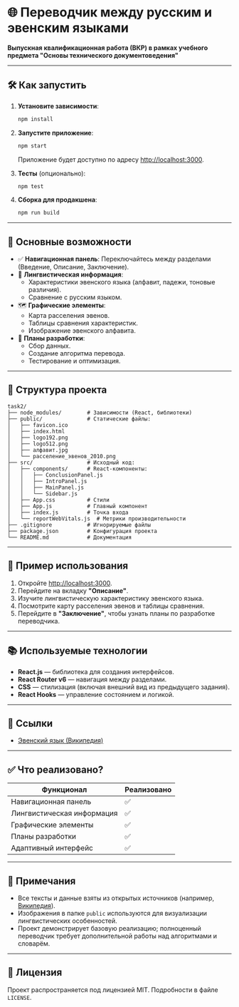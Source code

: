 # 🌐 Переводчик между русским и эвенским языками
**Выпускная квалификационная работа (ВКР) в рамках учебного предмета "Основы технического документоведения"**

---

## 🛠 Как запустить

1. **Установите зависимости**:
   ```bash
   npm install
   ```

2. **Запустите приложение**:
   ```bash
   npm start
   ```
   Приложение будет доступно по адресу [http://localhost:3000](http://localhost:3000).

3. **Тесты** (опционально):
   ```bash
   npm test
   ```

4. **Сборка для продакшена**:
   ```bash
   npm run build
   ```

---

## 📌 Основные возможности

- ✅ **Навигационная панель**: Переключайтесь между разделами (Введение, Описание, Заключение).
- 🧾 **Лингвистическая информация**:
    - Характеристики эвенского языка (алфавит, падежи, тоновые различия).
    - Сравнение с русским языком.
- 🗺️ **Графические элементы**:
    - Карта расселения эвенов.
    - Таблицы сравнения характеристик.
    - Изображение эвенского алфавита.
- 📝 **Планы разработки**:
    - Сбор данных.
    - Создание алгоритма перевода.
    - Тестирование и оптимизация.

---

## 📁 Структура проекта

```
task2/
├── node_modules/        # Зависимости (React, библиотеки)
├── public/              # Статические файлы:
│   ├── favicon.ico
│   ├── index.html
│   ├── logo192.png
│   ├── logo512.png
│   ├── алфавит.jpg
│   └── расселение_эвенов_2010.png
├── src/                 # Исходный код:
│   ├── components/      # React-компоненты:
│   │   ├── ConclusionPanel.js
│   │   ├── IntroPanel.js
│   │   ├── MainPanel.js
│   │   └── Sidebar.js
│   ├── App.css          # Стили
│   ├── App.js           # Главный компонент
│   ├── index.js         # Точка входа
│   └── reportWebVitals.js  # Метрики производительности
├── .gitignore           # Игнорируемые файлы
├── package.json         # Конфигурация проекта
└── README.md            # Документация
```

---

## 🧪 Пример использования

1. Откройте [http://localhost:3000](http://localhost:3000).
2. Перейдите на вкладку **"Описание"**.
3. Изучите лингвистическую характеристику эвенского языка.
4. Посмотрите карту расселения эвенов и таблицы сравнения.
5. Перейдите в **"Заключение"**, чтобы узнать планы по разработке переводчика.

---

## 📚 Используемые технологии

- **React.js** — библиотека для создания интерфейсов.
- **React Router v6** — навигация между разделами.
- **CSS** — стилизация (включая внешний вид из предыдущего задания).
- **React Hooks** — управление состоянием и логикой.

---

## 📎 Ссылки

- [Эвенский язык (Википедия)](https://ru.wikipedia.org/wiki/%D0%AD%D0%B2%D0%B5%D0%BD%D1%81%D0%BA%D0%B8%D0%B9_%D1%8F%D0%B7%D1%8B%D0%BA)

---

## ✅ Что реализовано?

| Функционал               | Реализовано |
|--------------------------|-------------|
| Навигационная панель     | ✅          |
| Лингвистическая информация | ✅          |
| Графические элементы     | ✅          |
| Планы разработки         | ✅          |
| Адаптивный интерфейс     | ✅          |

---

## 📌 Примечания

- Все тексты и данные взяты из открытых источников (например, [Википедия](https://ru.wikipedia.org/wiki/Эвенский_язык)).
- Изображения в папке `public` используются для визуализации лингвистических особенностей.
- Проект демонстрирует базовую реализацию; полноценный переводчик требует дополнительной работы над алгоритмами и словарём.

---

## 📄 Лицензия

Проект распространяется под лицензией MIT. Подробности в файле `LICENSE`.
